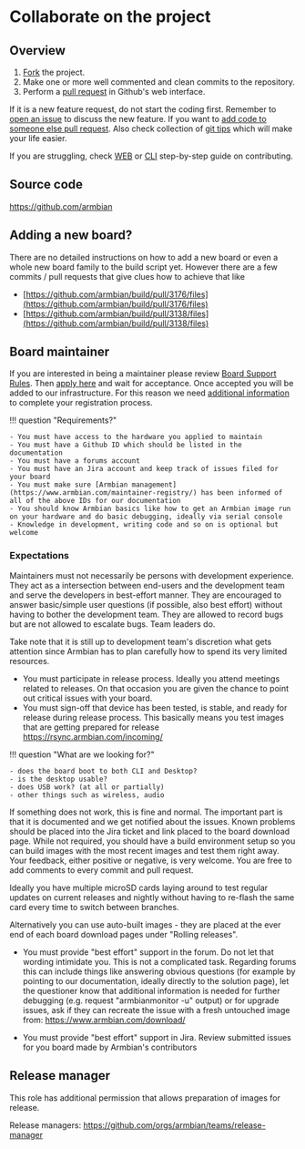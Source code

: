 # Collaborate on the project

## Overview

1. [Fork](https://docs.github.com/en/free-pro-team@latest/github/getting-started-with-github/fork-a-repo) the project.
1. Make one or more well commented and clean commits to the repository. 
1. Perform a [pull request](https://docs.github.com/en/free-pro-team@latest/github/collaborating-with-issues-and-pull-requests/creating-a-pull-request) in Github's web interface.

If it is a new feature request, do not start the coding first. Remember to [open an issue](https://docs.github.com/en/issues/tracking-your-work-with-issues/about-issues) to discuss the new feature. If you want to [add code to someone else pull request](https://tighten.co/blog/adding-commits-to-a-pull-request/). Also check collection of [git tips](https://github.com/git-tips/tips) which will make your life easier.

If you are struggling, check [WEB](https://www.exchangecore.com/blog/contributing-concrete5-github) or [CLI](https://www.digitalocean.com/community/tutorials/how-to-create-a-pull-request-on-github) step-by-step guide on contributing.

## Source code

<https://github.com/armbian>

## Adding a new board?

There are no detailed instructions on how to add a new board or even a whole new board family to the build script yet. However there are a few commits / pull requests that give clues how to achieve that like

- [https://github.com/armbian/build/pull/3176/files](https://github.com/armbian/build/pull/3176/files)
- [https://github.com/armbian/build/pull/3138/files](https://github.com/armbian/build/pull/3138/files)

## Board maintainer

If you are interested in being a maintainer please review [Board Support Rules](/User-Guide_Board-Support-Rules/). Then [apply here](https://forum.armbian.com/staffapplications/application/8-single-board-computer-maintainer/) and wait for acceptance. Once accepted you will be added to our infrastructure. For this reason we need [additional information](https://www.armbian.com/maintainer-registry/) to complete your registration process.

!!! question "Requirements?"

    - You must have access to the hardware you applied to maintain
    - You must have a Github ID which should be listed in the documentation
    - You must have a forums account
    - You must have an Jira account and keep track of issues filed for your board
    - You must make sure [Armbian management](https://www.armbian.com/maintainer-registry/) has been informed of all of the above IDs for our documentation
    - You should know Armbian basics like how to get an Armbian image run on your hardware and do basic debugging, ideally via serial console
    - Knowledge in development, writing code and so on is optional but welcome

### Expectations

Maintainers must not necessarily be persons with development experience. They act as a intersection between end-users and the development team and serve the developers in best-effort manner. They are encouraged to answer basic/simple user questions (if possible, also best effort) without having to bother the development team. They are allowed to record bugs but are not allowed to escalate bugs. Team leaders do.

Take note that it is still up to development team's discretion what gets attention since Armbian has to plan carefully how to spend its very limited resources.

- You must participate in release process. Ideally you attend meetings related to releases. On that occasion you are given the chance to point out critical issues with your board.
- You must sign-off that device has been tested, is stable, and ready for release during release process. This basically means you test images that are getting prepared for release <https://rsync.armbian.com/incoming/>

!!! question "What are we looking for?"

    - does the board boot to both CLI and Desktop?
    - is the desktop usable?
    - does USB work? (at all or partially)
    - other things such as wireless, audio

If something does not work, this is fine and normal. The important part is that it is documented and we get notified about the issues. Known problems should be placed into the Jira ticket and link placed to the board download page. While not required, you should have a build environment setup so you can build images with the most recent images and test them right away. Your feedback, either positive or negative, is very welcome. You are free to add comments to every commit and pull request.

Ideally you have multiple microSD cards laying around to test regular updates on current releases and nightly without having to re-flash the same card every time to switch between branches.

Alternatively you can use auto-built images - they are placed at the ever end of each board download pages under "Rolling releases".

- You must provide "best effort" support in the forum. Do not let that wording intimidate you. This is not a complicated task. Regarding forums this can include things like answering obvious questions (for example by pointing to our documentation, ideally directly to the solution page), let the questioner know that additional information is needed for further debugging (e.g. request "armbianmonitor -u" output) or for upgrade issues, ask if they can recreate the issue with a fresh untouched image from: <https://www.armbian.com/download/>

- You must provide "best effort" support in Jira. Review submitted issues for you board made by Armbian's contributors

## Release manager

This role has additional permission that allows preparation of images for release.

Release managers:
<https://github.com/orgs/armbian/teams/release-manager>